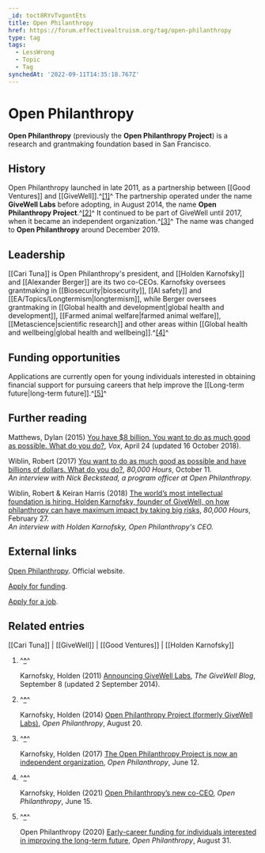 ```yaml
---
_id: toct8RYvTvgontEts
title: Open Philanthropy
href: https://forum.effectivealtruism.org/tag/open-philanthropy
type: tag
tags:
  - LessWrong
  - Topic
  - Tag
synchedAt: '2022-09-11T14:35:18.767Z'
---
```

# Open Philanthropy

**Open Philanthropy** (previously the **Open Philanthropy Project**) is a research and grantmaking foundation based in San Francisco.

History
-------

Open Philanthropy launched in late 2011, as a partnership between [[Good Ventures]] and [[GiveWell]].^[\[1\]](#fntgc02qi0fmg)^ The partnership operated under the name **GiveWell Labs** before adopting, in August 2014, the name **Open Philanthropy Project**.^[\[2\]](#fn4vww1w7m4ep)^ It continued to be part of GiveWell until 2017, when it became an independent organization.^[\[3\]](#fnh926zy6ps5f)^ The name was changed to **Open Philanthropy** around December 2019.

Leadership
----------

[[Cari Tuna]] is Open Philanthropy's president, and [[Holden Karnofsky]] and [[Alexander Berger]] are its two co-CEOs. Karnofsky oversees grantmaking in [[Biosecurity|biosecurity]], [[AI safety]] and [[EA/Topics/Longtermism|longtermism]], while Berger oversees grantmaking in [[Global health and development|global health and development]], [[Farmed animal welfare|farmed animal welfare]], [[Metascience|scientific research]] and other areas within [[Global health and wellbeing|global health and wellbeing]].^[\[4\]](#fnxd1uaf9jzyi)^

Funding opportunities
---------------------

Applications are currently open for young individuals interested in obtaining financial support for pursuing careers that help improve the [[Long-term future|long-term future]].^[\[5\]](#fn9x4lp40gzct)^

Further reading
---------------

Matthews, Dylan (2015) [You have $8 billion. You want to do as much good as possible. What do you do?](https://www.vox.com/2015/4/24/8457895/givewell-open-philanthropy-charity), *Vox*, April 24 (updated 16 October 2018).

Wiblin, Robert (2017) [You want to do as much good as possible and have billions of dollars. What do you do?](https://80000hours.org/podcast/episodes/nick-beckstead-giving-billions/), *80,000 Hours*, October 11.  
*An interview with Nick Beckstead, a program officer at Open Philanthropy.*

Wiblin, Robert & Keiran Harris (2018) [The world’s most intellectual foundation is hiring. Holden Karnofsky, founder of GiveWell, on how philanthropy can have maximum impact by taking big risks](https://80000hours.org/podcast/episodes/holden-karnofsky-open-philanthropy/), *80,000 Hours*, February 27.  
*An interview with Holden Karnofsky, Open Philanthropy's CEO.*

External links
--------------

[Open Philanthropy](https://www.openphilanthropy.org/). Official website.

[Apply for funding](https://www.openphilanthropy.org/giving/guide-for-grant-seekers).

[Apply for a job](https://www.openphilanthropy.org/careers/).

Related entries
---------------

[[Cari Tuna]] | [[GiveWell]] | [[Good Ventures]] | [[Holden Karnofsky]]

1.  ^**[^](#fnreftgc02qi0fmg)**^
    
    Karnofsky, Holden (2011) [Announcing GiveWell Labs](https://blog.givewell.org/2011/09/08/announcing-givewell-labs/), *The GiveWell Blog*, September 8 (updated 2 September 2014).
    
2.  ^**[^](#fnref4vww1w7m4ep)**^
    
    Karnofsky, Holden (2014) [Open Philanthropy Project (formerly GiveWell Labs)](https://www.openphilanthropy.org/blog/open-philanthropy-project-formerly-givewell-labs), *Open Philanthropy*, August 20.
    
3.  ^**[^](#fnrefh926zy6ps5f)**^
    
    Karnofsky, Holden (2017) [The Open Philanthropy Project is now an independent organization](https://www.openphilanthropy.org/blog/open-philanthropy-project-now-independent-organization), *Open Philanthropy*, June 12.
    
4.  ^**[^](#fnrefxd1uaf9jzyi)**^
    
    Karnofsky, Holden (2021) [Open Philanthropy’s new co-CEO](https://www.openphilanthropy.org/research/open-philanthropys-new-co-ceo/), *Open Philanthropy*, June 15.
    
5.  ^**[^](#fnref9x4lp40gzct)**^
    
    Open Philanthropy (2020) [Early-career funding for individuals interested in improving the long-term future](https://www.openphilanthropy.org/focus/other-areas/early-career-funding-individuals-interested-improving-long-term-future), *Open Philanthropy*, August 31.